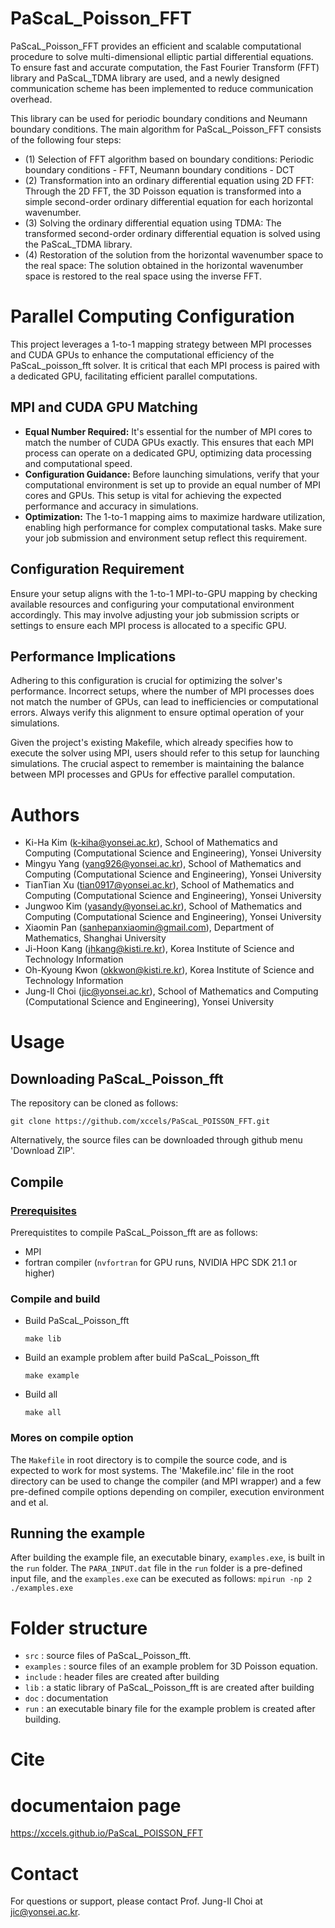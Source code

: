 # PaScaL_Poisson_FFT

PaScaL_Poisson_FFT provides an efficient and scalable computational procedure to solve multi-dimensional elliptic partial differential equations. To ensure fast and accurate computation, the Fast Fourier Transform (FFT) library and PaScaL_TDMA library are used, and a newly designed communication scheme has been implemented to reduce communication overhead.

This library can be used for periodic boundary conditions and Neumann boundary conditions. The main algorithm for PaScaL_Poisson_FFT consists of the following four steps:

- (1) Selection of FFT algorithm based on boundary conditions:
        Periodic boundary conditions - FFT, Neumann boundary conditions - DCT
- (2) Transformation into an ordinary differential equation using 2D FFT:
        Through the 2D FFT, the 3D Poisson equation is transformed into a simple second-order ordinary differential equation for each horizontal wavenumber.
- (3) Solving the ordinary differential equation using TDMA:
        The transformed second-order ordinary differential equation is solved using the PaScaL_TDMA library.
- (4) Restoration of the solution from the horizontal wavenumber space to the real space:
        The solution obtained in the horizontal wavenumber space is restored to the real space using the inverse FFT.

# Parallel Computing Configuration

This project leverages a 1-to-1 mapping strategy between MPI processes and CUDA GPUs to enhance the computational efficiency of the PaScaL_poisson_fft solver. It is critical that each MPI process is paired with a dedicated GPU, facilitating efficient parallel computations.

## MPI and CUDA GPU Matching

- **Equal Number Required:** It's essential for the number of MPI cores to match the number of CUDA GPUs exactly. This ensures that each MPI process can operate on a dedicated GPU, optimizing data processing and computational speed.
- **Configuration Guidance:** Before launching simulations, verify that your computational environment is set up to provide an equal number of MPI cores and GPUs. This setup is vital for achieving the expected performance and accuracy in simulations.
- **Optimization:** The 1-to-1 mapping aims to maximize hardware utilization, enabling high performance for complex computational tasks. Make sure your job submission and environment setup reflect this requirement.

## Configuration Requirement

Ensure your setup aligns with the 1-to-1 MPI-to-GPU mapping by checking available resources and configuring your computational environment accordingly. This may involve adjusting your job submission scripts or settings to ensure each MPI process is allocated to a specific GPU.

## Performance Implications

Adhering to this configuration is crucial for optimizing the solver's performance. Incorrect setups, where the number of MPI processes does not match the number of GPUs, can lead to inefficiencies or computational errors. Always verify this alignment to ensure optimal operation of your simulations.

Given the project's existing Makefile, which already specifies how to execute the solver using MPI, users should refer to this setup for launching simulations. The crucial aspect to remember is maintaining the balance between MPI processes and GPUs for effective parallel computation.

# Authors
- Ki-Ha Kim (k-kiha@yonsei.ac.kr), School of Mathematics and Computing (Computational Science and Engineering), Yonsei University
- Mingyu Yang (yang926@yonsei.ac.kr), School of Mathematics and Computing (Computational Science and Engineering), Yonsei University
- TianTian Xu (tian0917@yonsei.ac.kr), School of Mathematics and Computing (Computational Science and Engineering), Yonsei University
- Jungwoo Kim (yasandy@yonsei.ac.kr), School of Mathematics and Computing (Computational Science and Engineering), Yonsei University
- Xiaomin Pan (sanhepanxiaomin@gmail.com), Department of Mathematics, Shanghai University
- Ji-Hoon Kang (jhkang@kisti.re.kr), Korea Institute of Science and Technology Information
- Oh-Kyoung Kwon (okkwon@kisti.re.kr), Korea Institute of Science and Technology Information
- Jung-Il Choi (jic@yonsei.ac.kr), School of Mathematics and Computing (Computational Science and Engineering), Yonsei University

# Usage
## Downloading PaScaL_Poisson_fft
The repository can be cloned as follows:

```
git clone https://github.com/xccels/PaScaL_POISSON_FFT.git
```
Alternatively, the source files can be downloaded through github menu 'Download ZIP'.

## Compile

### [Prerequisites](./doc/2_installation.md)
Prerequistites to compile PaScaL_Poisson_fft are as follows:
* MPI
* fortran compiler (`nvfortran` for GPU runs, NVIDIA HPC SDK 21.1 or higher)

### Compile and build
* Build PaScaL_Poisson_fft
    ```
    make lib
    ```
* Build an example problem after build PaScaL_Poisson_fft

    ```
    make example
    ```
* Build all

    ```
    make all
    ```

### Mores on compile option
The `Makefile` in root directory is to compile the source code, and is expected to work for most systems. The 'Makefile.inc' file in the root directory can be used to change the compiler (and MPI wrapper) and a few pre-defined compile options depending on compiler, execution environment and et al.

## Running the example
After building the example file, an executable binary, `examples.exe`, is built in the `run` folder. The `PARA_INPUT.dat` file in the `run` folder is a pre-defined input file, and the `examples.exe` can be executed as follows:
    ```
	mpirun -np 2 ./examples.exe
    ```

# Folder structure
* `src` : source files of PaScaL_Poisson_fft.
* `examples` : source files of an example problem for 3D Poisson equation.
* `include` : header files are created after building
* `lib` : a static library of PaScaL_Poisson_fft is are created after building
* `doc` : documentation
* `run` : an executable binary file for the example problem is created after building.

# Cite

# documentaion page
https://xccels.github.io/PaScaL_POISSON_FFT

# Contact
For questions or support, please contact Prof. Jung-Il Choi at jic@yonsei.ac.kr.